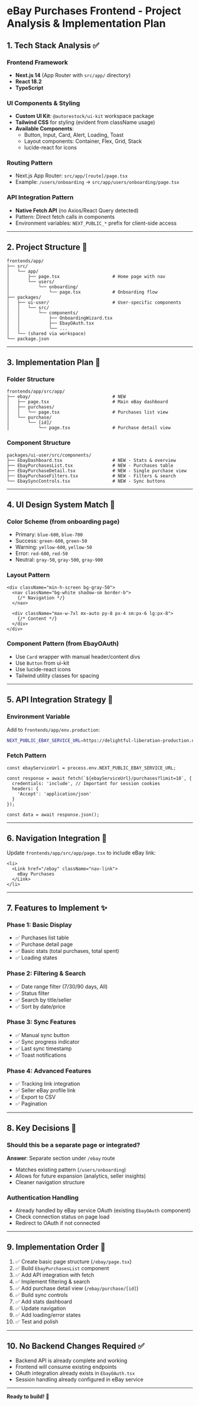 # eBay Purchases Frontend - Project Analysis & Implementation Plan

## 1. Tech Stack Analysis ✅

### Frontend Framework
- **Next.js 14** (App Router with `src/app/` directory)
- **React 18.2**
- **TypeScript**

### UI Components & Styling
- **Custom UI Kit**: `@autorestock/ui-kit` workspace package
- **Tailwind CSS** for styling (evident from className usage)
- **Available Components**:
  - Button, Input, Card, Alert, Loading, Toast
  - Layout components: Container, Flex, Grid, Stack
  - lucide-react for icons

### Routing Pattern
- Next.js App Router: `src/app/[route]/page.tsx`
- Example: `/users/onboarding` → `src/app/users/onboarding/page.tsx`

### API Integration Pattern
- **Native Fetch API** (no Axios/React Query detected)
- Pattern: Direct fetch calls in components
- Environment variables: `NEXT_PUBLIC_*` prefix for client-side access

---

## 2. Project Structure 📁

```
frontends/app/
├── src/
│   └── app/
│       ├── page.tsx                    # Home page with nav
│       └── users/
│           └── onboarding/
│               └── page.tsx            # Onboarding flow
├── packages/
│   ├── ui-user/                        # User-specific components
│   │   └── src/
│   │       └── components/
│   │           ├── OnboardingWizard.tsx
│   │           ├── EbayOAuth.tsx
│   │           └── ...
│   └── (shared via workspace)
└── package.json
```

---

## 3. Implementation Plan 🎯

### Folder Structure
```
frontends/app/src/app/
├── ebay/                               # NEW
│   ├── page.tsx                        # Main eBay dashboard
│   ├── purchases/
│   │   └── page.tsx                    # Purchases list view
│   └── purchase/
│       └── [id]/
│           └── page.tsx                # Purchase detail view
```

### Component Structure
```
packages/ui-user/src/components/
├── EbayDashboard.tsx                   # NEW - Stats & overview
├── EbayPurchasesList.tsx               # NEW - Purchases table
├── EbayPurchaseDetail.tsx              # NEW - Single purchase view
├── EbayPurchaseFilters.tsx             # NEW - Filters & search
└── EbaySyncControls.tsx                # NEW - Sync buttons
```

---

## 4. UI Design System Match 🎨

### Color Scheme (from onboarding page)
- Primary: `blue-600`, `blue-700`
- Success: `green-600`, `green-50`
- Warning: `yellow-600`, `yellow-50`
- Error: `red-600`, `red-50`
- Neutral: `gray-50`, `gray-500`, `gray-900`

### Layout Pattern
```tsx
<div className="min-h-screen bg-gray-50">
  <nav className="bg-white shadow-sm border-b">
    {/* Navigation */}
  </nav>
  
  <div className="max-w-7xl mx-auto py-8 px-4 sm:px-6 lg:px-8">
    {/* Content */}
  </div>
</div>
```

### Component Pattern (from EbayOAuth)
- Use `Card` wrapper with manual header/content divs
- Use `Button` from ui-kit
- Use lucide-react icons
- Tailwind utility classes for spacing

---

## 5. API Integration Strategy 🔌

### Environment Variable
Add to `frontends/app/env.production`:
```bash
NEXT_PUBLIC_EBAY_SERVICE_URL=https://delightful-liberation-production.up.railway.app
```

### Fetch Pattern
```tsx
const ebayServiceUrl = process.env.NEXT_PUBLIC_EBAY_SERVICE_URL;

const response = await fetch(`${ebayServiceUrl}/purchases?limit=10`, {
  credentials: 'include', // Important for session cookies
  headers: {
    'Accept': 'application/json'
  }
});

const data = await response.json();
```

---

## 6. Navigation Integration 🧭

Update `frontends/app/src/app/page.tsx` to include eBay link:

```tsx
<li>
  <Link href="/ebay" className="nav-link">
    eBay Purchases
  </Link>
</li>
```

---

## 7. Features to Implement ✨

### Phase 1: Basic Display
- ✅ Purchases list table
- ✅ Purchase detail page
- ✅ Basic stats (total purchases, total spent)
- ✅ Loading states

### Phase 2: Filtering & Search
- ✅ Date range filter (7/30/90 days, All)
- ✅ Status filter
- ✅ Search by title/seller
- ✅ Sort by date/price

### Phase 3: Sync Features
- ✅ Manual sync button
- ✅ Sync progress indicator
- ✅ Last sync timestamp
- ✅ Toast notifications

### Phase 4: Advanced Features
- ✅ Tracking link integration
- ✅ Seller eBay profile link
- ✅ Export to CSV
- ✅ Pagination

---

## 8. Key Decisions 🎯

### Should this be a separate page or integrated?
**Answer**: Separate section under `/ebay` route
- Matches existing pattern (`/users/onboarding`)
- Allows for future expansion (analytics, seller insights)
- Cleaner navigation structure

### Authentication Handling
- Already handled by eBay service OAuth (existing `EbayOAuth` component)
- Check connection status on page load
- Redirect to OAuth if not connected

---

## 9. Implementation Order 📝

1. ✅ Create basic page structure (`/ebay/page.tsx`)
2. ✅ Build `EbayPurchasesList` component
3. ✅ Add API integration with fetch
4. ✅ Implement filtering & search
5. ✅ Add purchase detail view (`/ebay/purchase/[id]`)
6. ✅ Build sync controls
7. ✅ Add stats dashboard
8. ✅ Update navigation
9. ✅ Add loading/error states
10. ✅ Test and polish

---

## 10. No Backend Changes Required ✅

- Backend API is already complete and working
- Frontend will consume existing endpoints
- OAuth integration already exists in `EbayOAuth.tsx`
- Session handling already configured in eBay service

---

**Ready to build!** 🚀

